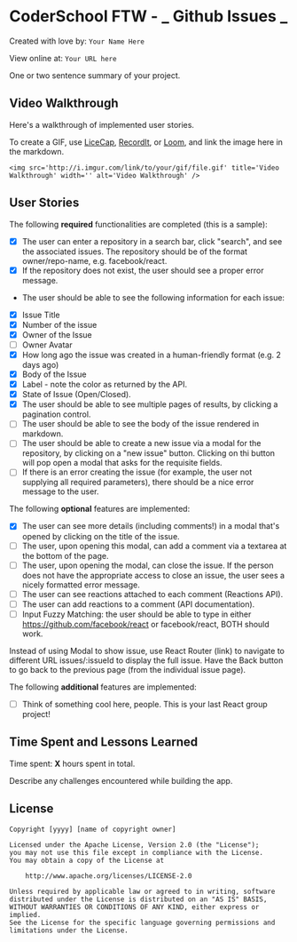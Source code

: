 # CoderSchool FTW - _ Github Issues _

Created with love by: `Your Name Here`

View online at: `Your URL here`

One or two sentence summary of your project.

## Video Walkthrough

Here's a walkthrough of implemented user stories.

To create a GIF, use [LiceCap](http://www.cockos.com/licecap/), [RecordIt](http://www.recordit.co), or [Loom](http://www.useloom.com), and link the image here in the markdown.

```
<img src='http://i.imgur.com/link/to/your/gif/file.gif' title='Video Walkthrough' width='' alt='Video Walkthrough' />
```

## User Stories

The following **required** functionalities are completed (this is a sample):

- [x] The user can enter a repository in a search bar, click "search", and see the associated issues. The repository should be of the format owner/repo-name, e.g. facebook/react.
- [x] If the repository does not exist, the user should see a proper error message.

* The user should be able to see the following information for each issue:

- [x] Issue Title
- [x] Number of the issue
- [x] Owner of the Issue
- [ ] Owner Avatar
- [x] How long ago the issue was created in a human-friendly format (e.g. 2 days ago)
- [x] Body of the Issue
- [x] Label - note the color as returned by the API.
- [x] State of Issue (Open/Closed).
- [x] The user should be able to see multiple pages of results, by clicking a pagination control.
- [ ] The user should be able to see the body of the issue rendered in markdown.
- [ ] The user should be able to create a new issue via a modal for the repository, by clicking on a "new issue" button. Clicking on thi button will pop open a modal that asks for the requisite fields.
- [ ] If there is an error creating the issue (for example, the user not supplying all required parameters), there should be a nice error message to the user.

The following **optional** features are implemented:

- [x] The user can see more details (including comments!) in a modal that's opened by clicking on the title of the issue.
- [ ] The user, upon opening this modal, can add a comment via a textarea at the bottom of the page.
- [ ] The user, upon opening the modal, can close the issue. If the person does not have the appropriate access to close an issue, the user sees a nicely formatted error message.
- [ ] The user can see reactions attached to each comment (Reactions API).
- [ ] The user can add reactions to a comment (API documentation).
- [ ] Input Fuzzy Matching: the user should be able to type in either https://github.com/facebook/react or facebook/react, BOTH should work.

Instead of using Modal to show issue, use React Router (link) to navigate to different URL issues/:issueId to display the full issue. Have the Back button to go back to the previous page (from the individual issue page).

The following **additional** features are implemented:

- [ ] Think of something cool here, people. This is your last React group project!

## Time Spent and Lessons Learned

Time spent: **X** hours spent in total.

Describe any challenges encountered while building the app.

## License

    Copyright [yyyy] [name of copyright owner]

    Licensed under the Apache License, Version 2.0 (the "License");
    you may not use this file except in compliance with the License.
    You may obtain a copy of the License at

        http://www.apache.org/licenses/LICENSE-2.0

    Unless required by applicable law or agreed to in writing, software
    distributed under the License is distributed on an "AS IS" BASIS,
    WITHOUT WARRANTIES OR CONDITIONS OF ANY KIND, either express or implied.
    See the License for the specific language governing permissions and
    limitations under the License.
